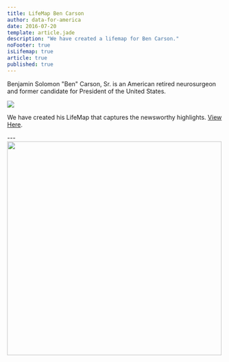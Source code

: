```yaml
---
title: LifeMap Ben Carson
author: data-for-america
date: 2016-07-20
template: article.jade
description: "We have created a lifemap for Ben Carson."
noFooter: true
isLifemap: true
article: true
published: true
---
```


<p>
  Benjamin Solomon "Ben" Carson, Sr. is an American retired neurosurgeon and former candidate for President of the United States.
</p>
<p>
<img class="ui medium image" style="margin: 0 auto;" src="http://lifemap.io/img/bencarson.gif" />
</p>
<p>
   We have created his LifeMap that captures the newsworthy highlights. <a href="http://lifemap.io/bencarson/" target="_blank">View Here</a>.
</p>
---
<a href="http://lifemap.io/bencarson/" target="_blank">
<img class="ui medium image" style="width:500px; margin: 0 auto;" src="/img/lifemap/bencarson.jpg" />
</a>
